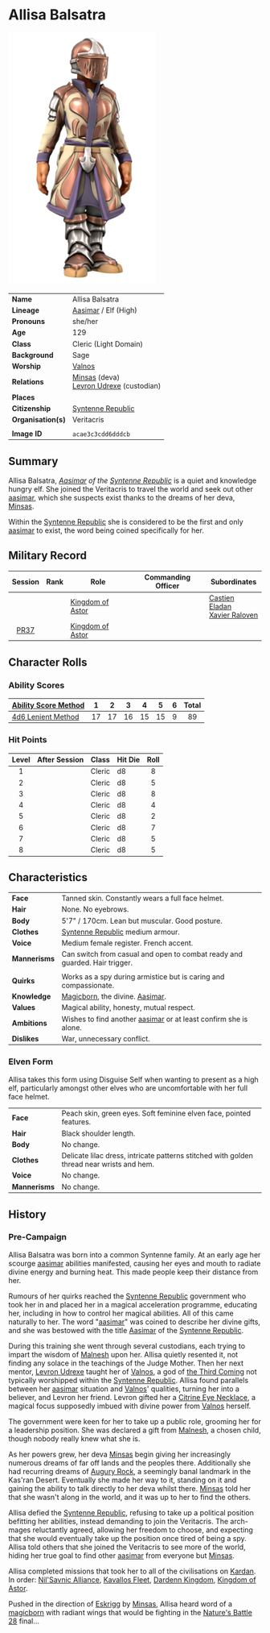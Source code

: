 # Allisa Balsatra

<img src="https://raw.githubusercontent.com/jesskelsall/astarus-images/main/characters/portraits/acae3c3cdd6dddcb.png" height="500" />

|||
| --- | --- |
| **Name** | Allisa Balsatra | character.4
| **Lineage** | [Aasimar](../lineages/aasimar.md) / Elf (High) |
| **Pronouns** | she/her |
| **Age** | 129 |
| **Class** | Cleric (Light Domain) |
| **Background** | Sage |
| **Worship** | [Valnos](../gods/deities/valnos.md) |
| **Relations** | [Minsas](minsas.md) (deva)<br>[Levron Udrexe](levron-udrexe.md) (custodian) |
| **Places** | |
| **Citizenship** | [Syntenne Republic](../civilisations/syntenne-republic/syntenne-republic.md) |
| **Organisation(s)** | Veritacris |
|||
| **Image ID** | `acae3c3cdd6dddcb` |

## Summary

Allisa Balsatra, *[Aasimar](../lineages/aasimar.md) of the [Syntenne Republic](../civilisations/syntenne-republic/syntenne-republic.md)* is a quiet and knowledge hungry elf. She joined the Veritacris to travel the world and seek out other [aasimar](../lineages/aasimar.md), which she suspects exist thanks to the dreams of her deva, [Minsas](minsas.md).

Within the [Syntenne Republic](../civilisations/syntenne-republic/syntenne-republic.md) she is considered to be the first and only [aasimar](../lineages/aasimar.md) to exist, the word being coined specifically for her.

## Military Record

| Session | Rank | Role | Commanding Officer | Subordinates |
|:---:| --- | --- | --- | --- |
||| [Kingdom of Astor](../civilisations/kingdom-of-astor/kingdom-of-astor.md) || [Castien Eladan](castien-eladan.md)<br>[Xavier Raloven](xavier-raloven.md) |
| [PR37](../sessions/PR37.md) || [Kingdom of Astor](../civilisations/kingdom-of-astor/kingdom-of-astor.md) |||

## Character Rolls

### Ability Scores

| [Ability Score Method](../mechanics/ability-score-method/ability-score-method.md) | 1 | 2 | 3 | 4 | 5 | 6 | Total |
| --- |:---:|:---:|:---:|:---:|:---:|:---:|:---:|
| [4d6 Lenient Method](../mechanics/ability-score-method/4d6-lenient-method.md) | 17 | 17 | 16 | 15 | 15 | 9 | 89 |

### Hit Points

| Level | After Session | Class | Hit Die | Roll |
|:---:|:---:| --- | --- |:---:|
| 1 || Cleric | d8 | 8 |
| 2 || Cleric | d8 | 5 |
| 3 || Cleric | d8 | 8 |
| 4 || Cleric | d8 | 4 |
| 5 || Cleric | d8 | 2 |
| 6 || Cleric | d8 | 7 |
| 7 || Cleric | d8 | 5 |
| 8 || Cleric | d8 | 5 |

## Characteristics

| | |
| --- | --- |
| **Face** | Tanned skin. Constantly wears a full face helmet. | characteristics.2
| **Hair** | None. No eyebrows. |
| **Body** | 5'7" / 170cm. Lean but muscular. Good posture. |
| **Clothes** | [Syntenne Republic](../civilisations/syntenne-republic/syntenne-republic.md) medium armour. |
| **Voice** | Medium female register. French accent. |
| **Mannerisms** | Can switch from casual and open to combat ready and guarded. Hair trigger. |
| | |
| **Quirks** | Works as a spy during armistice but is caring and compassionate. |
| **Knowledge** | [Magicborn](../civilisations/kingdom-of-astor/magicborn.md), the divine. [Aasimar](../lineages/aasimar.md). |
| **Values** | Magical ability, honesty, mutual respect. |
| **Ambitions** | Wishes to find another [aasimar](../lineages/aasimar.md) or at least confirm she is alone. |
| **Dislikes** | War, unnecessary conflict. |

### Elven Form

Allisa takes this form using Disguise Self when wanting to present as a high elf, particularly amongst other elves who are uncomfortable with her full face helmet.

| | |
| --- | --- |
| **Face** | Peach skin, green eyes. Soft feminine elven face, pointed features. | characteristics.2
| **Hair** | Black shoulder length. |
| **Body** | No change. |
| **Clothes** | Delicate lilac dress, intricate patterns stitched with golden thread near wrists and hem. |
| **Voice** | No change. |
| **Mannerisms** | No change. |

## History

### Pre-Campaign

Allisa Balsatra was born into a common Syntenne family. At an early age her scourge [aasimar](../lineages/aasimar.md) abilities manifested, causing her eyes and mouth to radiate divine energy and burning heat. This made people keep their distance from her.

Rumours of her quirks reached the [Syntenne Republic](../civilisations/syntenne-republic/syntenne-republic.md) government who took her in and placed her in a magical acceleration programme, educating her, including in how to control her magical abilities. All of this came naturally to her. The word "[aasimar](../lineages/aasimar.md)" was coined to describe her divine gifts, and she was bestowed with the title [Aasimar](../lineages/aasimar.md) of the [Syntenne Republic](../civilisations/syntenne-republic/syntenne-republic.md).

During this training she went through several custodians, each trying to impart the wisdom of [Malnesh](../gods/deities/malnesh.md) upon her. Allisa quietly resented it, not finding any solace in the teachings of the Judge Mother. Then her next mentor, [Levron Udrexe](levron-udrexe.md) taught her of [Valnos](../gods/deities/valnos.md), a god of [the Third Coming](../history/events/the-third-coming.md) not typically worshipped within the [Syntenne Republic](../civilisations/syntenne-republic/syntenne-republic.md). Allisa found parallels between her [aasimar](../lineages/aasimar.md) situation and [Valnos](../gods/deities/valnos.md)' qualities, turning her into a believer, and Levron her friend. Levron gifted her a [Citrine Eye Necklace](../items/magic/citrine-eye-necklace.md), a magical focus supposedly imbued with divine power from [Valnos](../gods/deities/valnos.md) herself.

The government were keen for her to take up a public role, grooming her for a leadership position. She was declared a gift from [Malnesh](../gods/deities/malnesh.md), a chosen child, though nobody really knew what she is.

As her powers grew, her deva [Minsas](minsas.md) begin giving her increasingly numerous dreams of far off lands and the peoples there. Additionally she had recurring dreams of [Augury Rock](../places/topography/landmarks/augury-rock.md), a seemingly banal landmark in the Kas'ran Desert. Eventually she made her way to it, standing on it and gaining the ability to talk directly to her deva whilst there. [Minsas](minsas.md) told her that she wasn't along in the world, and it was up to her to find the others.

Allisa defied the [Syntenne Republic](../civilisations/syntenne-republic/syntenne-republic.md), refusing to take up a political position befitting her abilities, instead demanding to join the Veritacris. The arch-mages reluctantly agreed, allowing her freedom to choose, and expecting that she would eventually take up the position once tired of being a spy. Allisa told others that she joined the Veritacris to see more of the world, hiding her true goal to find other [aasimar](../lineages/aasimar.md) from everyone but [Minsas](minsas.md).

Allisa completed missions that took her to all of the civilisations on [Kardan](../places/topography/continents-islands/kardan.md). In order: [Nil'Savnic Alliance](../civilisations/nilsavnic-alliance/nilsavnic-alliance.md), [Kavallos Fleet](../civilisations/kavallos-fleet/kavallos-fleet.md), [Dardenn Kingdom](../civilisations/dardenn-kingdom/dardenn-kingdom.md), [Kingdom of Astor](../civilisations/kingdom-of-astor/kingdom-of-astor.md).

Pushed in the direction of [Eskrigg](../places/settlements/cities/eskrigg.md) by [Minsas](minsas.md), Allisa heard word of a [magicborn](../civilisations/kingdom-of-astor/magicborn.md) with radiant wings that would be fighting in the [Nature's Battle 28](../storylines/ended/natures-battle-28.md) final...
